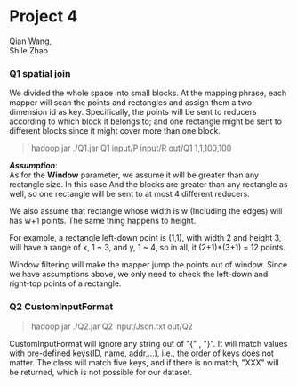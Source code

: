 # Project 4

Qian Wang,   
Shile Zhao

### Q1 spatial join

We divided the whole space into small blocks. At the mapping phrase, each mapper will scan the points and rectangles and assign them a two-dimension id as key. Specifically, the points will be sent to reducers according to which block it belongs to; and one rectangle might be sent to different blocks since it might cover more than one block.
>hadoop jar ./Q1.jar Q1 input/P input/R out/Q1 1,1,100,100

***Assumption***:  
As for the **Window** parameter, we assume it will be greater than any rectangle size. In this case And the blocks are greater than any rectangle as well, so one rectangle will be sent to at most 4 different reducers.

We also assume that rectangle whose width is w (Including the edges) will has w+1 points. The same thing happens to height. 

For example, a rectangle left-down point is (1,1), with width 2 and height 3, will have a range of x, 1 ~ 3, and y, 1 ~ 4, so in all, it (2+1)*(3+1) = 12 points.

Window filtering will make the mapper jump the points  out of window. Since we have assumptions above, we only need to check the left-down and right-top points of a rectangle.

### Q2 CustomInputFormat
>hadoop jar ./Q2.jar Q2 input/Json.txt out/Q2

CustomInputFormat will ignore any string out of "{" , "}".
It will match values with pre-defined keys(ID, name, addr,...), i.e., the order of keys does not matter.
The class will match five keys, and if there is no match, "XXX" will be returned, which is not possible for our dataset.
